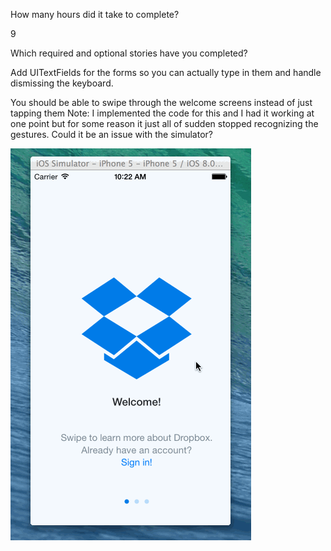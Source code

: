 How many hours did it take to complete?

9

Which required and optional stories have you completed?

Add UITextFields for the forms so you can actually type in them and handle dismissing the keyboard.

You should be able to swipe through the welcome screens instead of just tapping them 
Note: I implemented the code for this and I had it working at one point but for some reason it just all of sudden stopped recognizing the gestures. Could it be an issue with the simulator?


![Alt tag](Dropbox-LorenHeiman.gif)